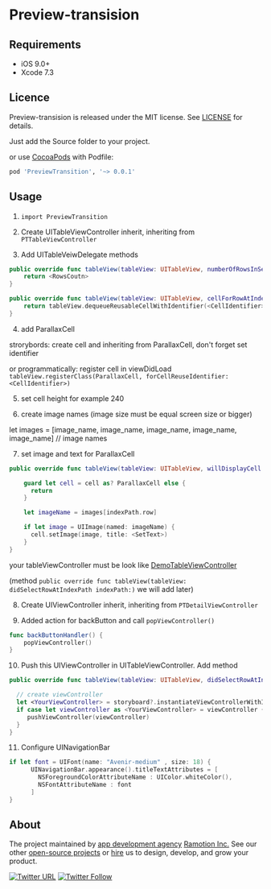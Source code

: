 # Preview-transision

## Requirements

- iOS 9.0+
- Xcode 7.3

## Licence

Preview-transision is released under the MIT license.
See [LICENSE](./LICENSE) for details.

Just add the Source folder to your project.

or use [CocoaPods](https://cocoapods.org) with Podfile:
``` ruby
pod 'PreviewTransition', '~> 0.0.1'
```
## Usage

1) ``` import PreviewTransition ```

2) Create UITableViewController inherit, inheriting from ```PTTableViewController```

3) Add UITableVeiwDelegate methods

```swift
public override func tableView(tableView: UITableView, numberOfRowsInSection section: Int) -> Int {
    return <RowsCoutn>
}

public override func tableView(tableView: UITableView, cellForRowAtIndexPath indexPath: NSIndexPath) -> UITableViewCell {
    return tableView.dequeueReusableCellWithIdentifier(<CellIdentifier>, forIndexPath: indexPath)
}
```
 
4) add ParallaxCell

strorybords: 
create cell and inheriting from ParallaxCell, don't forget set identifier <CellIdentifier>

or programmatically: 
register cell in viewDidLoad ```tableView.registerClass(ParallaxCell, forCellReuseIdentifier:<CellIdentifier>)```

5) set cell height for example 240

6) create image names (image size must be equal screen size or bigger)

let images = [image_name, image_name, image_name, image_name, image_name] // image names

7) set image and text for ParallaxCell

```swift
public override func tableView(tableView: UITableView, willDisplayCell cell: UITableViewCell, forRowAtIndexPath indexPath: NSIndexPath) {

    guard let cell = cell as? ParallaxCell else {
      return
    }

    let imageName = images[indexPath.row]

    if let image = UIImage(named: imageName) {
      cell.setImage(image, title: <SetText>)
    }
}
```
your tableViewController must be look like [DemoTableViewController](https://github.com/Ramotion/preview-transision/blob/master/PreviewTransitionDemo/PreviewTransitionDemo/ViewController/DemoTableViewController.swift) 

(method ```public override func tableView(tableView: didSelectRowAtIndexPath indexPath:)``` we will add later)

8) Create UIViewController inherit, inheriting from ```PTDetailViewController```

9) Added action for backButton and call ```popViewController()```

```swift
func backButtonHandler() {
    popViewController()
}
```

10) Push this UIViewController in UITableViewController. Add method

```swift
public override func tableView(tableView: UITableView, didSelectRowAtIndexPath indexPath: NSIndexPath) {

  // create viewController
  let <YourViewController> = storyboard?.instantiateViewControllerWithIdentifier(<identifier>)
  if case let viewController as <YourViewController> = viewController {
     pushViewController(viewController)
  }
}
```

11) Configure UINavigationBar

```swift
if let font = UIFont(name: "Avenir-medium" , size: 18) {
      UINavigationBar.appearance().titleTextAttributes = [
        NSForegroundColorAttributeName : UIColor.whiteColor(),
        NSFontAttributeName : font
      ]
}
```

## About
The project maintained by [app development agency](https://ramotion.com?utm_source=gthb&utm_medium=special&utm_campaign=preview-transision) [Ramotion Inc.](https://ramotion.com?utm_source=gthb&utm_medium=special&utm_campaign=preview-transision)
See our other [open-source projects](https://github.com/ramotion) or [hire](https://ramotion.com?utm_source=gthb&utm_medium=special&utm_campaign=preview-transision) us to design, develop, and grow your product.

[![Twitter URL](https://img.shields.io/twitter/url/http/shields.io.svg?style=social)](https://twitter.com/intent/tweet?text=https://github.com/ramotion/preview-transision)
[![Twitter Follow](https://img.shields.io/twitter/follow/ramotion.svg?style=social)](https://twitter.com/ramotion)

